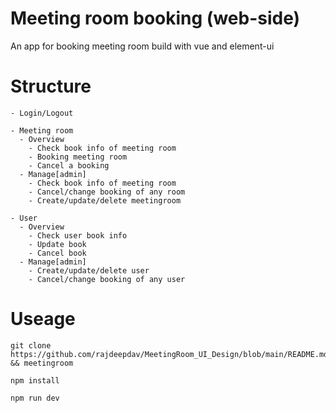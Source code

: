 # Meeting room booking (web-side)
An app for booking meeting room build with vue and element-ui

# Structure
```
- Login/Logout

- Meeting room
  - Overview
    - Check book info of meeting room
    - Booking meeting room
    - Cancel a booking
  - Manage[admin]
    - Check book info of meeting room
    - Cancel/change booking of any room
    - Create/update/delete meetingroom
    
- User
  - Overview
    - Check user book info
    - Update book
    - Cancel book
  - Manage[admin]
    - Create/update/delete user
    - Cancel/change booking of any user
```

# Useage

```shell
git clone https://github.com/rajdeepdav/MeetingRoom_UI_Design/blob/main/README.md && meetingroom

npm install

npm run dev
```
